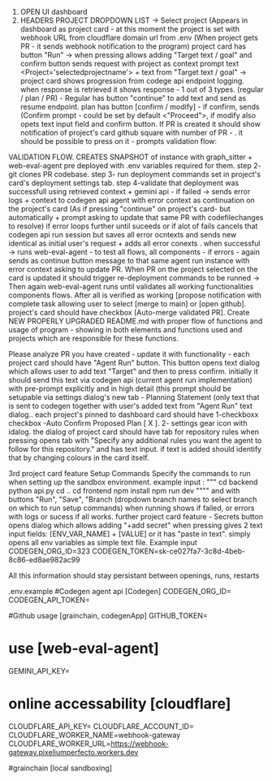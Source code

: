 
1. OPEN UI dashboard 
2. HEADERS PROJECT DROPDOWN LIST -> Select project (Appears in dashboard as project card - at this moment the project is set with webhook URL from cloudflare domain url from .env (When project gets PR - it sends webhook notification to the program)
project card has button "Run" -> when pressing allows adding "Target text / goal" and confirm button sends request with project as context prompt text <Project='selectedprojectname'> + text from  "Target text / goal" -> project card shows progression from codege api endpoint logging. when response is retrieved it shows response - 1 out of 3 types. (regular / plan / PR) - Regular has button "continue" to add text and send as resume endpoint.  plan has button [confirm / modify] - if confirm, sends (Confirm prompt - could be set by default <"Proceed">, if modify also opets text input field and confirm button. If PR is created it should show notification of project's card github square with number of PR - . it should be possible to press on it - prompts validation flow:

VALIDATION FLOW. CREATES SNAPSHOT of instance with graph_sitter + web-eval-agent pre deployed with .env variables required for them. 
step 2- git clones PR codebase. 
step 3- run deployment commands set in project's card's deployment settings tab.
step 4-validate that deployment was successfull using retrieved context + gemini api - if failed -> sends error logs + context to codegen api agent with error context  as continuation on the project's card (As if pressing "continue" on project's card- but automatically  + prompt asking to update that same PR with codefilechanges to resolve) if error loops further until suceeds or if alot of fails cancels that codegen api run session but saves all error ocntexts and sends new identical as initial user's request + adds all error conexts . when successful -> runs web-eval-agent - to test all flows, all components - if errors - again sends as continue button message to that same agent run instance with error context asking to update PR. When PR on the project selected on the card is updated it should trigger re-deployment commands to be runned -> Then again web-eval-agent runs until validates all working functionalities components flows. After all is verified as working [propose notification with complete task allowing user to select [merge to main] or [open github]. project's card should have checkbox [Auto-merge validated PR]. Create NEW PROPERLY UPGRADED README.md with proper flow of functions and usage of program - showing in both elements and functions used and projects which are responsible for these functions.

Please analyze PR you have created - update it with functionality - each project card should have "Agent Run" button. This button opens text dialog which allows user to add text "Target" and then to press confirm. initially it should send this text via codegen api (current agent run implementation) with pre-prompt explicitly and in high detail (this prompt should be setupable via settings dialog's new tab - Planning Statement (only text that is sent to codegen together with user's added text from "Agent Run" text dialog.. each project's pinned to dashboard card should have 1-checkboxx checkbox -Auto Confirm Proposed Plan [ X ]. 2- settings gear icon with idalog. the dialog of project card should have tab for repository rules when pressing opens tab with "Specify any additional rules you want the agent to follow for this repository." and has text input. if text is added should identify that by changing colours in the card itself.

3rd project card feature Setup Commands Specify the commands to run when setting up the sandbox environment. example input : """ cd backend python api.py cd .. cd frontend npm install npm run dev """" and with buttons "Run", "Save", "Branch (dropdown branch names to select branch on which to run setup commands) when running shows if failed, or errors with logs or sucess if all works. further project card feature - Secrets button opens dialog which allows adding "+add secret" when pressing gives 2 text input fields: [ENV_VAR_NAME] + [VALUE] or it has "paste in text". simply opens all env variables as simple text file. Example input CODEGEN_ORG_ID=323 CODEGEN_TOKEN=sk-ce027fa7-3c8d-4beb-8c86-ed8ae982ac99

All this information should stay persistant between openings, runs, restarts

.env.example
#Codegen agent api [Codegen]
CODEGEN_ORG_ID=
CODEGEN_API_TOKEN=

#Github usage [grainchain, codegenApp]
GITHUB_TOKEN=

# use  [web-eval-agent]
GEMINI_API_KEY=


# online accessability [cloudflare]
CLOUDFLARE_API_KEY=
CLOUDFLARE_ACCOUNT_ID=
CLOUDFLARE_WORKER_NAME=webhook-gateway
CLOUDFLARE_WORKER_URL=https://webhook-gateway.pixeliumperfecto.workers.dev

#grainchain [local sandboxing]
